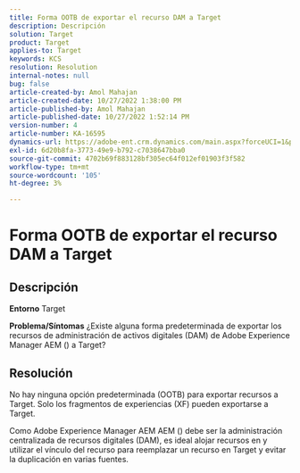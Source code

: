 ```yaml
---
title: Forma OOTB de exportar el recurso DAM a Target
description: Descripción
solution: Target
product: Target
applies-to: Target
keywords: KCS
resolution: Resolution
internal-notes: null
bug: false
article-created-by: Amol Mahajan
article-created-date: 10/27/2022 1:38:00 PM
article-published-by: Amol Mahajan
article-published-date: 10/27/2022 1:52:14 PM
version-number: 4
article-number: KA-16595
dynamics-url: https://adobe-ent.crm.dynamics.com/main.aspx?forceUCI=1&pagetype=entityrecord&etn=knowledgearticle&id=86fb7590-fc55-ed11-bba2-6045bd006793
exl-id: 6d20b8fa-3773-49e9-b792-c7038647bba0
source-git-commit: 4702b69f883128bf305ec64f012ef01903f3f582
workflow-type: tm+mt
source-wordcount: '105'
ht-degree: 3%

---
```


# Forma OOTB de exportar el recurso DAM a Target

## Descripción

<b>Entorno</b>
Target


<b>Problema/Síntomas</b>
¿Existe alguna forma predeterminada de exportar los recursos de administración de activos digitales (DAM) de Adobe Experience Manager AEM () a Target?


## Resolución


No hay ninguna opción predeterminada (OOTB) para exportar recursos a Target. Solo los fragmentos de experiencias (XF) pueden exportarse a Target.

Como Adobe Experience Manager AEM AEM () debe ser la administración centralizada de recursos digitales (DAM), es ideal alojar recursos en y utilizar el vínculo del recurso para reemplazar un recurso en Target y evitar la duplicación en varias fuentes.
